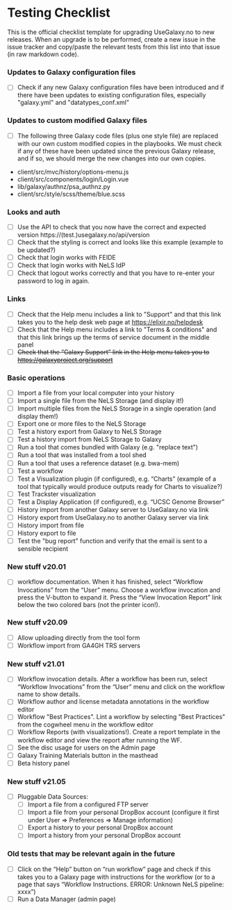 # Testing Checklist

This is the official checklist template for upgrading UseGalaxy.no to new releases. 
When an upgrade is to be performed, create a new issue in the issue tracker and copy/paste the relevant tests from this list into that issue (in raw markdown code).

### Updates to Galaxy configuration files

- [ ] Check if any new Galaxy configuration files have been introduced and if there have been updates to existing configuration files, especially "galaxy.yml" and "datatypes_conf.xml"

### Updates to custom modified Galaxy files

- [ ] The following three Galaxy code files (plus one style file) are replaced with our own custom modified copies in the playbooks. We must check if any of these have been updated since the previous Galaxy release, and if so, we should merge the new changes into our own copies.

* client/src/mvc/history/options-menu.js
* client/src/components/login/Login.vue
* lib/galaxy/authnz/psa_authnz.py
* client/src/style/scss/theme/blue.scss

### Looks and auth
- [ ] Use the API to check that you now have the correct and expected version  https://(test.)usegalaxy.no/api/version
- [ ] Check that the styling is correct and looks like this example (example to be updated?)
- [ ] Check that login works with FEIDE
- [ ] Check that login works with NeLS IdP
- [ ] Check that logout works correctly and that you have to re-enter your password to log in again.

### Links 
- [ ] Check that the Help menu includes a link to "Support" and that this link takes you to the help desk web page at https://elixir.no/helpdesk
- [ ] Check that the Help menu includes a link to "Terms & conditions" and that this link brings up the terms of service document in the middle panel
- [ ] ~~Check that the “Galaxy Support” link in the Help menu takes you to https://galaxyproject.org/support~~

### Basic operations
- [ ] Import a file from your local computer into your history
- [ ] Import a single file from the NeLS Storage (and display it!) 
- [ ] Import multiple files from the NeLS Storage in a single operation (and display them!)
- [ ] Export one or more files to the NeLS Storage
- [ ] Test a history export from Galaxy to NeLS Storage
- [ ] Test a history import from NeLS Storage to Galaxy
- [ ] Run a tool that comes bundled with Galaxy (e.g. "replace text")
- [ ] Run a tool that was installed from a tool shed
- [ ] Run a tool that uses a reference dataset (e.g. bwa-mem)
- [ ] Test a workflow
- [ ] Test a Visualization plugin (if configured), e.g. “Charts” (example of a tool that typically would produce outputs ready for Charts to visualize?)
- [ ] Test Trackster visualization
- [ ] Test a Display Application (if configured), e.g. “UCSC Genome Browser”
- [ ]  History import from another Galaxy server to UseGalaxy.no via link 
- [ ]  History export from UseGalaxy.no to another Galaxy server via link 
- [ ]  History import from file
- [ ]  History export to file
- [ ]  Test the "bug report" function and verify that the email is sent to a sensible recipient

### New stuff v20.01
- [ ] workflow documentation. When it has finished, select “Workflow Invocations” from the “User” menu. Choose a workflow invocation and press the V-button to expand it. Press the “View Invocation Report” link below the two colored bars (not the printer icon!).

### New stuff v20.09
- [ ] Allow uploading directly from the tool form
- [ ] Workflow import from GA4GH TRS servers

### New stuff v21.01
- [ ] Workflow invocation details. After a workflow has been run, select “Workflow Invocations” from the “User” menu and click on the workflow name to show details.
- [ ] Workflow author and license metadata annotations in the workflow editor
- [ ] Workflow "Best Practices". Lint a workflow by selecting "Best Practices" from the cogwheel menu in the workflow editor
- [ ] Workflow Reports (with visualizations!). Create a report template in the workflow editor and view the report after running the WF.
- [ ] See the disc usage for users on the Admin page
- [ ] Galaxy Training Materials button in the masthead
- [ ] Beta history panel

### New stuff v21.05
- [ ] Pluggable Data Sources:
  - [ ] Import a file from a configured FTP server
  - [ ] Import a file from your personal DropBox account (configure it first under User => Preferences => Manage information)
  - [ ] Export a history to your personal DropBox account
  - [ ] Import a history from your personal DropBox account

### Old tests that may be relevant again in the future
- [ ] Click on the “Help” button on “run workflow” page and check if this takes you to a Galaxy page with instructions for the workflow (or to a page that says “Workflow Instructions. ERROR: Unknown NeLS pipeline: xxxx”)
- [ ] Run a Data Manager (admin page)
